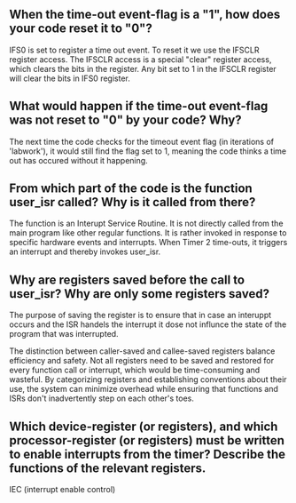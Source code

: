 ## When the time-out event-flag is a "1", how does your code reset it to "0"?
IFS0 is set to register a time out event. To reset it we use the IFSCLR register access. The IFSCLR access is a special "clear" register access, which clears the bits in the register. Any bit set to 1 in the IFSCLR register will clear the bits in IFS0 register.

##  What would happen if the time-out event-flag was not reset to "0" by your code? Why?
The next time the code checks for the timeout event flag (in iterations of 'labwork'), it would still find the flag set to 1, meaning the code thinks a time out has occured without it happening.

## From which part of the code is the function user_isr called? Why is it called from there?
The function is an Interupt Service Routine. It is not directly called from the main program like other regular functions. It is rather invoked in response to specific hardware events and interrupts. When Timer 2 time-outs, it triggers an interrupt and thereby invokes user_isr.

## Why are registers saved before the call to user_isr? Why are only some registers saved?
The purpose of saving the register is to ensure that in case an interuppt occurs and the ISR handels the interrupt it dose not influnce the state of the program that was interrupted. 

The distinction between caller-saved and callee-saved registers balance efficiency and safety. Not all registers need to be saved and restored for every function call or interrupt, which would be time-consuming and wasteful. By categorizing registers and establishing conventions about their use, the system can minimize overhead while ensuring that functions and ISRs don't inadvertently step on each other's toes.

## Which device-register (or registers), and which processor-register (or registers) must be written to enable interrupts from the timer? Describe the functions of the relevant registers.
IEC (interrupt enable control)